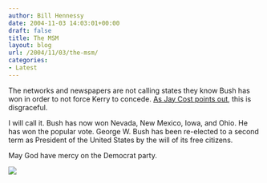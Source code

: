 ```yaml
---
author: Bill Hennessy
date: 2004-11-03 14:03:01+00:00
draft: false
title: The MSM
layout: blog
url: /2004/11/03/the-msm/
categories:
- Latest
---
```


The networks and newspapers are not calling states they know Bush has won in order to not force Kerry to concede. [As Jay Cost points out](https://jaycost.blogspot.com/2004/11/this-is-disgusting.html), this is disgraceful. 




I will call it. Bush has now won Nevada, New Mexico, Iowa, and Ohio. He has won the popular vote. George W. Bush has been re-elected to a second term as President of the United States by the will of its free citizens.




May God have mercy on the Democrat party. 

![](https://blog.billhennessy.com/aggbug.aspx?PostID=523)

